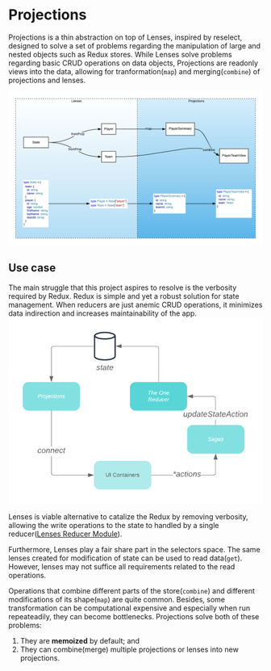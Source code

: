 # Projections
Projections is a thin abstraction on top of Lenses, inspired by reselect, designed to solve a set of problems regarding the manipulation of large and nested objects such as Redux stores.
While Lenses solve problems regarding basic CRUD operations on data objects, Projections are readonly views into the data, allowing for tranformation(`map`) and merging(`combine`) of projections and lenses.

![Image of data transformation through Lenses and Projections](docs/lenses-example.png)

## Use case
The main struggle that this project aspires to resolve is the verbosity required by Redux. Redux is simple and yet a robust solution for state management. When reducers are just anemic  CRUD operations, it minimizes data indirection and increases maintainability of the app.
![A summarized version of the Redux data flow](docs/redux.png)

Lenses is viable alternative to catalize the Redux by removing verbosity, allowing the write operations to the state to handled by a single reducer([Lenses Reducer Module](https://example.com)). 

Furthermore, Lenses play a fair share part in the selectors space. The same lenses created for modification of state can be used to read data(`get`). However, lenses may not suffice all requirements related to the read operations. 

Operations that combine different parts of the store(`combine`) and different modifications of its shape(`map`) are quite common. Besides, some transformation can be computational expensive and especially when run repeateadily, they can become bottlenecks.
Projections solve both of these problems:
1) They are **memoized** by default; and
2) They can combine(merge) multiple projections or lenses into new projections.
